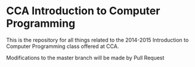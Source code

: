 CCA Introduction to Computer Programming
=================

This is the repository for all things related to the 2014-2015 Introduction to Computer Programming class offered at CCA.

Modifications to the master branch will be made by Pull Request
